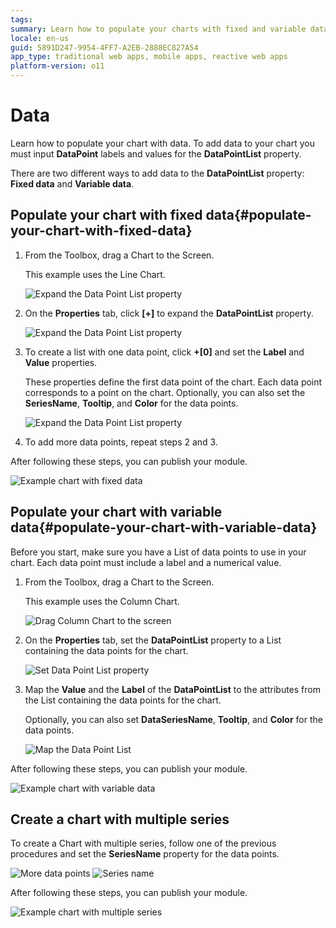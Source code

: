 ```yaml
---
tags:
summary: Learn how to populate your charts with fixed and variable data.
locale: en-us
guid: 5891D247-9954-4FF7-A2EB-2888EC827A54
app_type: traditional web apps, mobile apps, reactive web apps
platform-version: o11
---
```


# Data

Learn how to populate your chart with data. To add data to your chart you must input **DataPoint** labels and values for the **DataPointList** property.

There are two different ways to add data to the **DataPointList** property: **Fixed data** and **Variable data**.

## Populate your chart with fixed data{#populate-your-chart-with-fixed-data} 

1. From the Toolbox, drag a Chart to the Screen. 

    This example uses the Line Chart.

    ![Expand the Data Point List property](images/chartline-drag-ss.png)

1. On the **Properties** tab, click **[+]** to expand the **DataPointList** property.  

    ![Expand the Data Point List property](images/chartline-expand-ss.png)

1. To create a list with one data point, click **+[0]** and set the **Label** and **Value** properties.
    
    These properties define the first data point of the chart. Each data point corresponds to a point on the chart. Optionally, you can also set the **SeriesName**, **Tooltip**, and **Color** for the data points.

    ![Expand the Data Point List property](images/chartline-datapoint-ss.png)

1. To add more data points, repeat steps 2 and 3.

After following these steps, you can publish your module.

![Example chart with fixed data](images/chartline-result-data.png)

## Populate your chart with variable data{#populate-your-chart-with-variable-data} 

Before you start, make sure you have a List of data points to use in your chart. Each data point must include a label and a numerical value.

1. From the Toolbox, drag a Chart to the Screen.

    This example uses the Column Chart.

    ![Drag Column Chart to the screen](images/chartcolumn-drag-ss.png)

1. On the **Properties** tab, set the **DataPointList** property to a List containing the data points for the chart.

    ![Set Data Point List property](images/chart-data-datapointlist-ss.png)

1. Map the **Value** and the **Label** of the **DataPointList** to the attributes from the List containing the data points for the chart.

    Optionally, you can also set **DataSeriesName**, **Tooltip**, and **Color** for the data points.

    ![Map the Data Point List](images/chart-data-mapping-ss.png)

After following these steps, you can publish your module. 

![Example chart with variable data](images/chart-data-result.png)

## Create a chart with multiple series

To create a Chart with multiple series, follow one of the previous procedures and set the **SeriesName** property for the data points.

![More data points](images/chart-data-addseries-ss.png)
![Series name](images/chart-data-multiple-series-ss.png)

After following these steps, you can publish your module. 

![Example chart with multiple series](images/chart-example-multiple-series.png)
